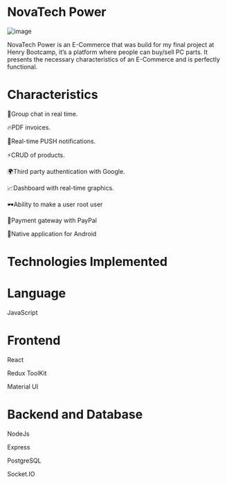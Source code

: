 # NovaTech Power

  ![image](https://res.cloudinary.com/debfwgutb/image/upload/v1675434666/BoxTech.png)

NovaTech Power is an E-Commerce that was build for my final project at Henry Bootcamp, it’s a platform where people can buy/sell PC parts. It presents the necessary characteristics of an E-Commerce and is perfectly functional.

# Characteristics
🚀Group chat in real time.

🔥PDF invoices.

🚄Real-time PUSH notifications.

⚡CRUD of products.

🌍Third party authentication with Google.

📈Dashboard with real-time graphics.

🕶Ability to make a user root user

💸Payment gateway with PayPal

📲Native application for Android



# Technologies Implemented

# Language

JavaScript

# Frontend
React

Redux ToolKit

Material UI 

# Backend and Database

NodeJs

Express

PostgreSQL

Socket.IO
